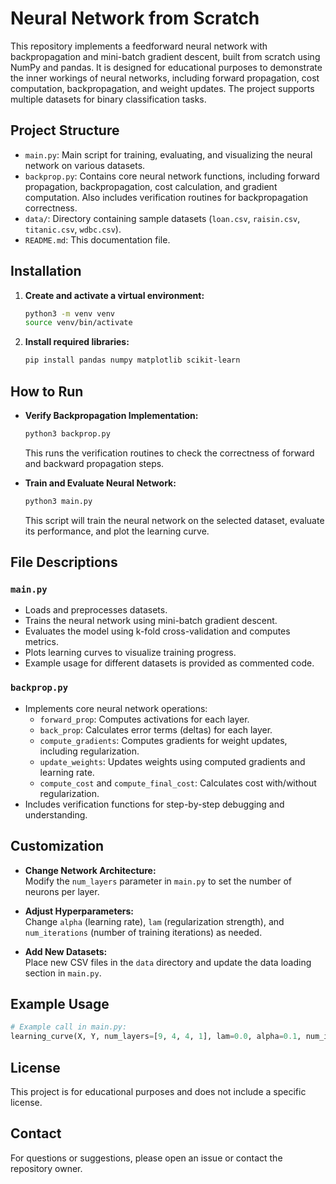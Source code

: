 # Neural Network from Scratch

This repository implements a feedforward neural network with backpropagation and mini-batch gradient descent, built from scratch using NumPy and pandas. It is designed for educational purposes to demonstrate the inner workings of neural networks, including forward propagation, cost computation, backpropagation, and weight updates. The project supports multiple datasets for binary classification tasks.

## Project Structure

- `main.py`: Main script for training, evaluating, and visualizing the neural network on various datasets.
- `backprop.py`: Contains core neural network functions, including forward propagation, backpropagation, cost calculation, and gradient computation. Also includes verification routines for backpropagation correctness.
- `data/`: Directory containing sample datasets (`loan.csv`, `raisin.csv`, `titanic.csv`, `wdbc.csv`).
- `README.md`: This documentation file.

## Installation

1. **Create and activate a virtual environment:**
   ```sh
   python3 -m venv venv
   source venv/bin/activate
   ```

2. **Install required libraries:**
   ```sh
   pip install pandas numpy matplotlib scikit-learn
   ```

## How to Run

- **Verify Backpropagation Implementation:**
  ```sh
  python3 backprop.py
  ```
  This runs the verification routines to check the correctness of forward and backward propagation steps.

- **Train and Evaluate Neural Network:**
  ```sh
  python3 main.py
  ```
  This script will train the neural network on the selected dataset, evaluate its performance, and plot the learning curve.

## File Descriptions

### `main.py`

- Loads and preprocesses datasets.
- Trains the neural network using mini-batch gradient descent.
- Evaluates the model using k-fold cross-validation and computes metrics.
- Plots learning curves to visualize training progress.
- Example usage for different datasets is provided as commented code.

### `backprop.py`

- Implements core neural network operations:
  - `forward_prop`: Computes activations for each layer.
  - `back_prop`: Calculates error terms (deltas) for each layer.
  - `compute_gradients`: Computes gradients for weight updates, including regularization.
  - `update_weights`: Updates weights using computed gradients and learning rate.
  - `compute_cost` and `compute_final_cost`: Calculates cost with/without regularization.
- Includes verification functions for step-by-step debugging and understanding.

## Customization

- **Change Network Architecture:**  
  Modify the `num_layers` parameter in `main.py` to set the number of neurons per layer.

- **Adjust Hyperparameters:**  
  Change `alpha` (learning rate), `lam` (regularization strength), and `num_iterations` (number of training iterations) as needed.

- **Add New Datasets:**  
  Place new CSV files in the `data` directory and update the data loading section in `main.py`.

## Example Usage

```python
# Example call in main.py:
learning_curve(X, Y, num_layers=[9, 4, 4, 1], lam=0.0, alpha=0.1, num_iterations=500)
```

## License

This project is for educational purposes and does not include a specific license.

## Contact

For questions or suggestions, please open an issue or contact the repository owner.